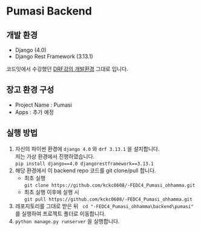 # Pumasi Backend
## 개발 환경
- Django (4.0)
- Django Rest Framework (3.13.1)

코드잇에서 수강했던 [DRF강의 개발환경](https://www.codeit.kr/topics/django-rest-framework/lessons/5826) 그대로 입니다.

## 장고 환경 구성
- Project Name : Pumasi
- Apps : 추가 예정

## 실행 방법
1. 자신의 파이썬 환경에 ```django 4.0``` 와 ```drf 3.13.1``` 을 설치합니다.   
    저는 가상 환경에서 진행하였습니다.   
    ```pip install django==4.0 djangorestframework==3.13.1```
2. 해당 환경에서 이 backend repo 코드를 git clone/pull 합니다.   
   - 최초 실행   
    ```git clone https://github.com/kckc0608/-FEDC4_Pumasi_ohhamma.git```
   - 최초 실행 이후에 실행 시   
    ```git pull https://github.com/kckc0608/-FEDC4_Pumasi_ohhamma.git```
3. 레포지토리를 그대로 받은 뒤
    ``` cd "-FEDC4_Pumasi_ohhamma\backend\pumasi"``` 를 실행하여 프로젝트 폴더로 이동합니다.
4. ```python manage.py runserver``` 을 실행합니다.
